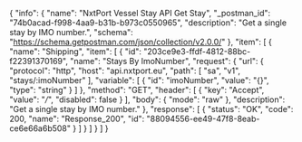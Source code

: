 {
  "info": {
    "name": "NxtPort Vessel Stay API Get Stay",
    "_postman_id": "74b0acad-f998-4aa9-b31b-b973c0550965",
    "description": "Get a single stay by IMO number.",
    "schema": "https://schema.getpostman.com/json/collection/v2.0.0/"
  },
  "item": [
    {
      "name": "Shipping",
      "item": [
        {
          "id": "203ce9e3-ffdf-4812-88bc-f22391370169",
          "name": "Stays By ImoNumber",
          "request": {
            "url": {
              "protocol": "http",
              "host": "api.nxtport.eu",
              "path": [
                "sa",
                "v1",
                "stays/:imoNumber"
              ],
              "variable": [
                {
                  "id": "imoNumber",
                  "value": "{}",
                  "type": "string"
                }
              ]
            },
            "method": "GET",
            "header": [
              {
                "key": "Accept",
                "value": "*/*",
                "disabled": false
              }
            ],
            "body": {
              "mode": "raw"
            },
            "description": "Get a single stay by IMO number."
          },
          "response": [
            {
              "status": "OK",
              "code": 200,
              "name": "Response_200",
              "id": "88094556-ee49-47f8-8eab-ce6e66a6b508"
            }
          ]
        }
      ]
    }
  ]
}